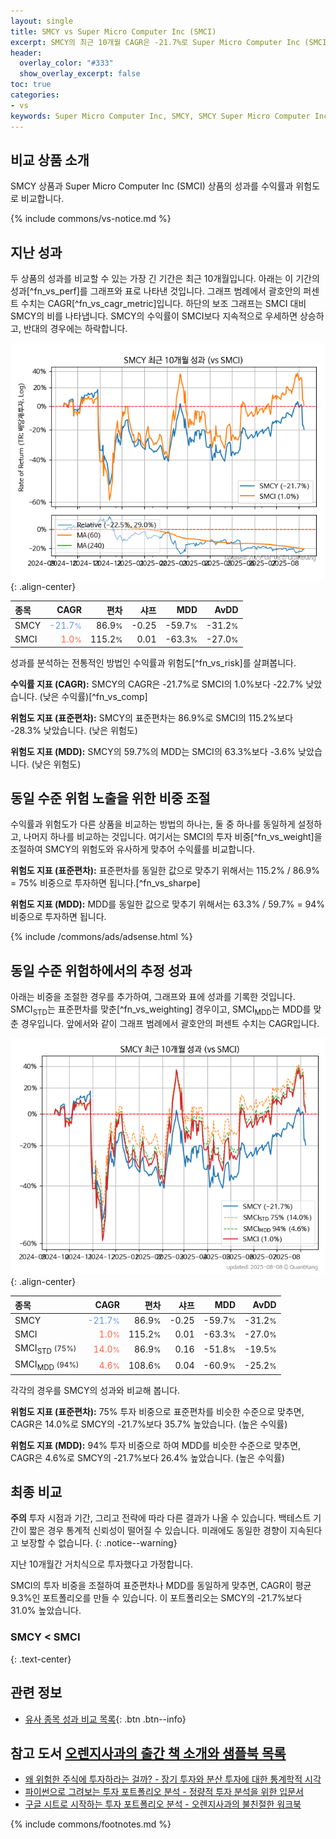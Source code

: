 ```yaml
---
layout: single
title: SMCY vs Super Micro Computer Inc (SMCI)
excerpt: SMCY의 최근 10개월 CAGR은 -21.7%로 Super Micro Computer Inc (SMCI)의 1.0%보다 -22.7% 낮았습니다.
header:
  overlay_color: "#333"
  show_overlay_excerpt: false
toc: true
categories:
- vs
keywords: Super Micro Computer Inc, SMCY, SMCY Super Micro Computer Inc 비교, SMCI, SMCY SMCY 비교
---
```


## 비교 상품 소개


SMCY 상품과 Super Micro Computer Inc (SMCI) 상품의 성과를 수익률과 위험도로 비교합니다.





{% include commons/vs-notice.md %}

## 지난 성과

두 상품의 성과를 비교할 수 있는 가장 긴 기간은 최근 10개월입니다. 아래는 이 기간의 성과[^fn_vs_perf]를 그래프와 표로 나타낸 것입니다.
그래프 범례에서 괄호안의 퍼센트 수치는 CAGR[^fn_vs_cagr_metric]입니다.
하단의 보조 그래프는 SMCI 대비 SMCY의 비를 나타냅니다.
SMCY의 수익률이 SMCI보다 지속적으로 우세하면 상승하고, 반대의 경우에는 하락합니다.

![SMCY](/vs/images/smcy-vs-smci_dual.png){: .align-center}

| **종목** | **CAGR** | **편차** | **샤프** | **MDD** | **AvDD** |
| :------------ | ------: | -----------: | -------: | ------: | -------: |
| SMCY | <span style="color: cornflowerblue">-21.7<small>%</small></span> | 86.9<small>%</small> | -0.25 | -59.7<small>%</small> | -31.2<small>%</small> |
| SMCI | <span style="color: tomato">1.0<small>%</small></span> | 115.2<small>%</small> | 0.01 | -63.3<small>%</small> | -27.0<small>%</small> |

<!-- more -->


성과를 분석하는 전통적인 방법인 수익률과 위험도[^fn_vs_risk]를 살펴봅니다.

**수익률 지표 (CAGR):** SMCY의 CAGR은 -21.7%로 SMCI의 1.0%보다 -22.7% 낮았습니다. (낮은 수익률)[^fn_vs_comp]

**위험도 지표 (표준편차):** SMCY의 표준편차는 86.9%로 SMCI의 115.2%보다 -28.3% 낮았습니다. (낮은 위험도)

**위험도 지표 (MDD):** SMCY의 59.7%의 MDD는 SMCI의 63.3%보다 -3.6% 낮았습니다. (낮은 위험도)



## 동일 수준 위험 노출을 위한 비중 조절

수익률과 위험도가 다른 상품을 비교하는 방법의 하나는, 둘 중 하나를 동일하게 설정하고, 나머지 하나를 비교하는 것입니다.
여기서는 SMCI의 투자 비중[^fn_vs_weight]을 조절하여 SMCY의 위험도와 유사하게 맞추어 수익률를 비교합니다.

**위험도 지표 (표준편차):** 표준편차를 동일한 값으로 맞추기 위해서는 115.2% / 86.9% = 75% 비중으로 투자하면 됩니다.[^fn_vs_sharpe]

**위험도 지표 (MDD):** MDD를 동일한 값으로 맞추기 위해서는 63.3% / 59.7% = 94% 비중으로 투자하면 됩니다.


{% include /commons/ads/adsense.html %}



## 동일 수준 위험하에서의 추정 성과

아래는 비중을 조절한 경우를 추가하여, 그래프와 표에 성과를 기록한 것입니다.
SMCI<sub>STD</sub>는 표준편차를 맞춘[^fn_vs_weighting] 경우이고, SMCI<sub>MDD</sub>는 MDD를 맞춘 경우입니다.
앞에서와 같이 그래프 범례에서 괄호안의 퍼센트 수치는 CAGR입니다.


![SMCY](/vs/images/smcy-vs-smci.png){: .align-center}



| **종목** | **CAGR** | **편차** | **샤프** | **MDD** | **AvDD** |
| :------------ | ------: | -----------: | -------: | ------: | -------: |
| SMCY | <span style="color: cornflowerblue">-21.7<small>%</small></span> | 86.9<small>%</small> | -0.25 | -59.7<small>%</small> | -31.2<small>%</small> |
| SMCI | <span style="color: tomato">1.0<small>%</small></span> | 115.2<small>%</small> | 0.01 | -63.3<small>%</small> | -27.0<small>%</small> |
| SMCI<sub>STD</sub> <small>(75%)</small> | <span style="color: tomato">14.0<small>%</small></span> | 86.9<small>%</small> | 0.16 | -51.8<small>%</small> | -19.5<small>%</small> |
| SMCI<sub>MDD</sub> <small>(94%)</small> | <span style="color: tomato">4.6<small>%</small></span> | 108.6<small>%</small> | 0.04 | -60.9<small>%</small> | -25.2<small>%</small> |



각각의 경우를 SMCY의 성과와 비교해 봅니다.

**위험도 지표 (표준편차):** 75% 투자 비중으로 표준편차를 비슷한 수준으로 맞추면, CAGR은 14.0%로 SMCY의 -21.7%보다 35.7% 높았습니다. (높은 수익률)

**위험도 지표 (MDD):** 94% 투자 비중으로 하여 MDD를 비슷한 수준으로 맞추면, CAGR은 4.6%로 SMCY의 -21.7%보다 26.4% 높았습니다. (높은 수익률)




## 최종 비교

**주의** 투자 시점과 기간, 그리고 전략에 따라 다른 결과가 나올 수 있습니다. 백테스트 기간이 짧은 경우 통계적 신뢰성이 떨어질 수 있습니다. 미래에도 동일한 경향이 지속된다고 보장할 수 없습니다.
{: .notice--warning}

지난 10개월간 거치식으로 투자했다고 가정합니다.

SMCI의 투자 비중을 조절하여 표준편차나 MDD를 동일하게 맞추면, CAGR이 평균 9.3%인 포트폴리오를 만들 수 있습니다.
이 포트폴리오는 SMCY의 -21.7%보다 31.0% 높았습니다.

### SMCY &lt; SMCI
{: .text-center}


## 관련 정보

- [유사 종목 성과 비교 목록](/vs/){: .btn .btn--info}


## 참고 도서 [오렌지사과의 출간 책 소개와 샘플북 목록](https://kongdori.tistory.com/691)

- [왜 위험한 주식에 투자하라는 걸까? - 장기 투자와 분산 투자에 대한 통계학적 시각](https://kongdori.tistory.com/421)
- [파이썬으로 그려보는 투자 포트폴리오 분석  - 정량적 투자 분석을 위한 입문서](https://kongdori.tistory.com/643)
- [구글 시트로 시작하는 투자 포트폴리오 분석 - 오렌지사과의 불친절한 워크북](https://kongdori.tistory.com/449)

{% include commons/footnotes.md %}